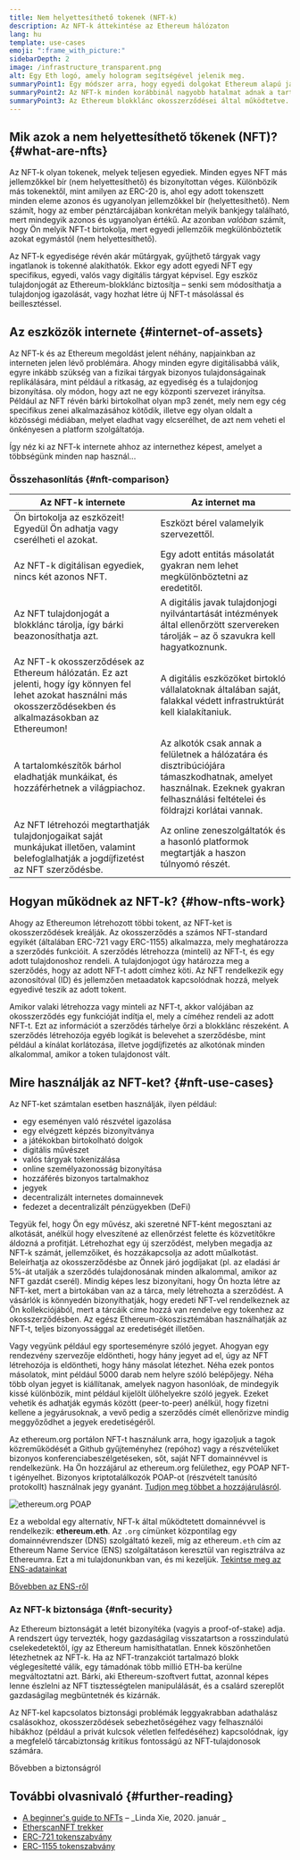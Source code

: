 ```yaml
---
title: Nem helyettesíthető tokenek (NFT-k)
description: Az NFT-k áttekintése az Ethereum hálózaton
lang: hu
template: use-cases
emoji: ":frame_with_picture:"
sidebarDepth: 2
image: /infrastructure_transparent.png
alt: Egy Eth logó, amely hologram segítségével jelenik meg.
summaryPoint1: Egy módszer arra, hogy egyedi dolgokat Ethereum alapú javakként jelenítsünk meg.
summaryPoint2: Az NFT-k minden korábbinál nagyobb hatalmat adnak a tartalomgyártók kezébe.
summaryPoint3: Az Ethereum blokklánc okosszerződései által működtetve.
---
```


## Mik azok a nem helyettesíthető tőkenek (NFT)? {#what-are-nfts}

Az NFT-k olyan tokenek, melyek teljesen egyediek. Minden egyes NFT más jellemzőkkel bír (nem helyettesíthető) és bizonyítottan véges. Különbözik más tokenektől, mint amilyen az ERC-20 is, ahol egy adott tokenszett minden eleme azonos és ugyanolyan jellemzőkkel bír (helyettesíthető). Nem számít, hogy az ember pénztárcájában konkrétan melyik bankjegy található, mert mindegyik azonos és ugyanolyan értékű. Az azonban _valóban_ számít, hogy Ön melyik NFT-t birtokolja, mert egyedi jellemzőik megkülönböztetik azokat egymástól (nem helyettesíthető).

Az NFT-k egyedisége révén akár műtárgyak, gyűjthető tárgyak vagy ingatlanok is tokenné alakíthatók. Ekkor egy adott egyedi NFT egy specifikus, egyedi, valós vagy digitális tárgyat képvisel. Egy eszköz tulajdonjogát az Ethereum-blokklánc biztosítja – senki sem módosíthatja a tulajdonjog igazolását, vagy hozhat létre új NFT-t másolással és beillesztéssel.

<YouTube id="Xdkkux6OxfM" />

## Az eszközök internete {#internet-of-assets}

Az NFT-k és az Ethereum megoldást jelent néhány, napjainkban az interneten jelen lévő problémára. Ahogy minden egyre digitálisabbá válik, egyre inkább szükség van a fizikai tárgyak bizonyos tulajdonságainak replikálására, mint például a ritkaság, az egyediség és a tulajdonjog bizonyítása. oly módon, hogy azt ne egy központi szervezet irányítsa. Például az NFT révén bárki birtokolhat olyan mp3 zenét, mely nem egy cég specifikus zenei alkalmazásához kötődik, illetve egy olyan oldalt a közösségi médiában, melyet eladhat vagy elcserélhet, de azt nem veheti el önkényesen a platform szolgáltatója.

Így néz ki az NFT-k internete ahhoz az internethez képest, amelyet a többségünk minden nap használ...

### Összehasonlítás {#nft-comparison}

| Az NFT-k internete                                                                                                                                                   | Az internet ma                                                                                                                                                                  |
| -------------------------------------------------------------------------------------------------------------------------------------------------------------------- | ------------------------------------------------------------------------------------------------------------------------------------------------------------------------------- |
| Ön birtokolja az eszközeit! Egyedül Ön adhatja vagy cserélheti el azokat.                                                                                            | Eszközt bérel valamelyik szervezettől.                                                                                                                                          |
| Az NFT-k digitálisan egyediek, nincs két azonos NFT.                                                                                                                 | Egy adott entitás másolatát gyakran nem lehet megkülönböztetni az eredetitől.                                                                                                   |
| Az NFT tulajdonjogát a blokklánc tárolja, így bárki beazonosíthatja azt.                                                                                             | A digitális javak tulajdonjogi nyilvántartását intézmények által ellenőrzött szervereken tárolják – az ő szavukra kell hagyatkoznunk.                                           |
| Az NFT-k okosszerződések az Ethereum hálózatán. Ez azt jelenti, hogy így könnyen fel lehet azokat használni más okosszerződésekben és alkalmazásokban az Ethereumon! | A digitális eszközöket birtokló vállalatoknak általában saját, falakkal védett infrastruktúrát kell kialakítaniuk.                                                              |
| A tartalomkészítők bárhol eladhatják munkáikat, és hozzáférhetnek a világpiachoz.                                                                                    | Az alkotók csak annak a felületnek a hálózatára és disztribúciójára támaszkodhatnak, amelyet használnak. Ezeknek gyakran felhasználási feltételei és földrajzi korlátai vannak. |
| Az NFT létrehozói megtarthatják tulajdonjogaikat saját munkájukat illetően, valamint belefoglalhatják a jogdíjfizetést az NFT szerződésbe.                           | Az online zeneszolgáltatók és a hasonló platformok megtartják a haszon túlnyomó részét.                                                                                         |

## Hogyan működnek az NFT-k? {#how-nfts-work}

Ahogy az Ethereumon létrehozott többi tokent, az NFT-ket is okosszerződések kreálják. Az okosszerződés a számos NFT-standard egyikét (általában ERC-721 vagy ERC-1155) alkalmazza, mely meghatározza a szerződés funkcióit. A szerződés létrehozza (minteli) az NFT-t, és egy adott tulajdonoshoz rendeli. A tulajdonjogot úgy határozza meg a szerződés, hogy az adott NFT-t adott címhez köti. Az NFT rendelkezik egy azonosítóval (ID) és jellemzően metaadatok kapcsolódnak hozzá, melyek egyedivé teszik az adott tokent.

Amikor valaki létrehozza vagy minteli az NFT-t, akkor valójában az okosszerződés egy funkcióját indítja el, mely a címéhez rendeli az adott NFT-t. Ezt az információt a szerződés tárhelye őrzi a blokklánc részeként. A szerződés létrehozója egyéb logikát is belevehet a szerződésbe, mint például a kínálat korlátozása, illetve jogdíjfizetés az alkotónak minden alkalommal, amikor a token tulajdonost vált.

## Mire használják az NFT-ket? {#nft-use-cases}

Az NFT-ket számtalan esetben használják, ilyen például:

- egy eseményen való részvétel igazolása
- egy elvégzett képzés bizonyítványa
- a játékokban birtokolható dolgok
- digitális művészet
- valós tárgyak tokenizálása
- online személyazonosság bizonyítása
- hozzáférés bizonyos tartalmakhoz
- jegyek
- decentralizált internetes domainnevek
- fedezet a decentralizált pénzügyekben (DeFi)

Tegyük fel, hogy Ön egy művész, aki szeretné NFT-ként megosztani az alkotását, anélkül hogy elveszítené az ellenőrzést felette és közvetítőkre áldozná a profitját. Létrehozhat egy új szerződést, melyben megadja az NFT-k számát, jellemzőiket, és hozzákapcsolja az adott műalkotást. Beleírhatja az okosszerződésbe az Önnek járó jogdíjakat (pl. az eladási ár 5%-át utalják a szerződés tulajdonosának minden alkalommal, amikor az NFT gazdát cserél). Mindig képes lesz bizonyítani, hogy Ön hozta létre az NFT-ket, mert a birtokában van az a tárca, mely létrehozta a szerződést. A vásárlók is könnyedén bizonyíthatják, hogy eredeti NFT-vel rendelkeznek az Ön kollekciójából, mert a tárcáik címe hozzá van rendelve egy tokenhez az okosszerződésben. Az egész Ethereum-ökoszisztémában használhatják az NFT-t, teljes bizonyossággal az eredetiségét illetően.

Vagy vegyünk például egy sporteseményre szóló jegyet. Ahogyan egy rendezvény szervezője eldöntheti, hogy hány jegyet ad el, úgy az NFT létrehozója is eldöntheti, hogy hány másolat létezhet. Néha ezek pontos másolatok, mint például 5000 darab nem helyre szóló belépőjegy. Néha több olyan jegyet is kiállítanak, amelyek nagyon hasonlóak, de mindegyik kissé különbözik, mint például kijelölt ülőhelyekre szóló jegyek. Ezeket vehetik és adhatják egymás között (peer-to-peer) anélkül, hogy fizetni kellene a jegyárusoknak, a vevő pedig a szerződés címét ellenőrizve mindig meggyőződhet a jegyek eredetiségéről.

Az ethereum.org portálon NFT-t használunk arra, hogy igazoljuk a tagok közreműködését a Github gyűjteményhez (repóhoz) vagy a részvételüket bizonyos konferenciabeszélgetéseken, sőt, saját NFT domainnévvel is rendelkezünk. Ha Ön hozzájárul az ethereum.org felülethez, egy POAP NFT-t igényelhet. Bizonyos kriptotalálkozók POAP-ot (részvételt tanúsító protokollt) használnak jegy gyanánt. [Tudjon meg többet a hozzájárulásról](/contributing/#poap).

![ethereum.org POAP](./poap.png)

Ez a weboldal egy alternatív, NFT-k által működtetett domainnévvel is rendelkezik: **ethereum.eth**. Az `.org` címünket központilag egy domainnévrendszer (DNS) szolgáltató kezeli, míg az ethereum`.eth` cím az Ethereum Name Service (ENS) szolgáltatáson keresztül van regisztrálva az Ethereumra. Ezt a mi tulajdonunkban van, és mi kezeljük. [Tekintse meg az ENS-adatainkat](https://app.ens.domains/name/ethereum.eth)

[Bővebben az ENS-ről](https://app.ens.domains)

<Divider />

### Az NFT-k biztonsága {#nft-security}

Az Ethereum biztonságát a letét bizonyítéka (vagyis a proof-of-stake) adja. A rendszert úgy tervezték, hogy gazdaságilag visszatartson a rosszindulatú cselekedetektől, így az Ethereum hamisíthatatlan. Ennek köszönhetően létezhetnek az NFT-k. Ha az NFT-tranzakciót tartalmazó blokk véglegesítetté válik, egy támadónak több millió ETH-ba kerülne megváltoztatni azt. Bárki, aki Ethereum-szoftvert futtat, azonnal képes lenne észlelni az NFT tisztességtelen manipulálását, és a csalárd szereplőt gazdaságilag megbüntetnék és kizárnák.

Az NFT-kel kapcsolatos biztonsági problémák leggyakrabban adathalász csalásokhoz, okosszerződések sebezhetőségéhez vagy felhasználói hibákhoz (például a privát kulcsok véletlen felfedéséhez) kapcsolódnak, így a megfelelő tárcabiztonság kritikus fontosságú az NFT-tulajdonosok számára.

<ButtonLink to="/security/">
  Bővebben a biztonságról
</ButtonLink>

## További olvasnivaló {#further-reading}

- [A beginner's guide to NFTs](https://linda.mirror.xyz/df649d61efb92c910464a4e74ae213c4cab150b9cbcc4b7fb6090fc77881a95d) – _Linda Xie, 2020. január _
- [EtherscanNFT trekker](https://etherscan.io/nft-top-contracts)
- [ERC-721 tokenszabvány](/developers/docs/standards/tokens/erc-721/)
- [ERC-1155 tokenszabvány](/developers/docs/standards/tokens/erc-1155/)

<Divider />

<QuizWidget quizKey="nfts" />
